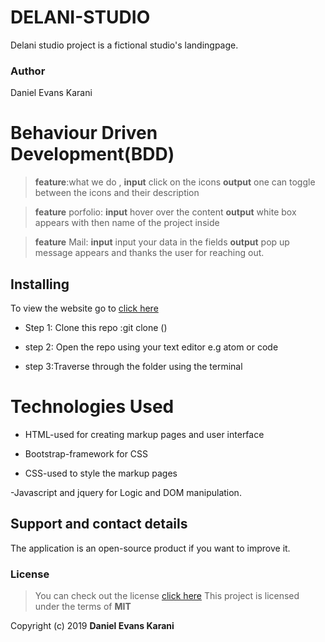 # DELANI-STUDIO

Delani studio project is a fictional studio's landingpage.

### Author

 Daniel Evans Karani

 # Behaviour Driven Development(BDD)

  >**feature**:what we do , **input** click on the icons **output** one can toggle between the icons and their description

  >**feature** porfolio: **input** hover over the content **output** white box appears with then name of the project inside

  >**feature** Mail: **input** input your data in the fields **output** pop up message appears and thanks the user for reaching out.

## Installing 

To view the website go to [click here]()

- Step 1: Clone this repo :git clone ()

- step 2: Open the repo using your text editor e.g atom or code

- step 3:Traverse through the folder using the terminal 

# Technologies Used

- HTML-used for creating markup pages  and user interface

- Bootstrap-framework for CSS

- CSS-used to style the markup pages

-Javascript and jquery for Logic and DOM manipulation.

## Support and contact details
The application is an open-source product if you  want to improve it.
### License
>You can check out the license [click here](https://choosealicense.com/licenses/mit/)
This project is licensed under the terms of **MIT**

Copyright (c) 2019 **Daniel Evans Karani**
  